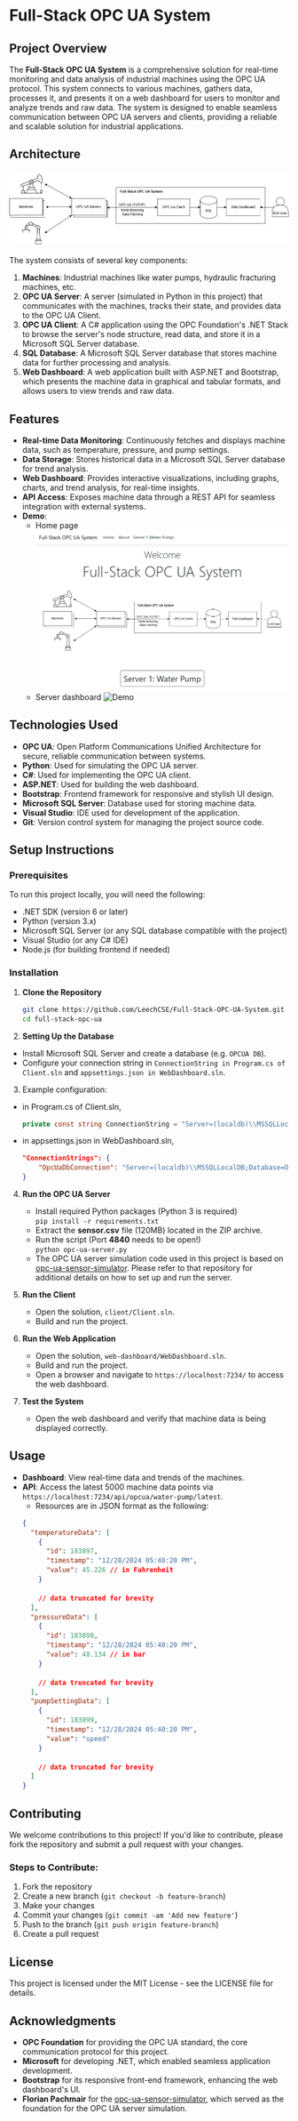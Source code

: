 
# Full-Stack OPC UA System

## Project Overview

The **Full-Stack OPC UA System** is a comprehensive solution for real-time 
monitoring and data analysis of industrial machines using the OPC UA protocol. 
This system connects to various machines, gathers data, processes it, and 
presents it on a web dashboard for users to monitor and analyze trends and raw 
data. The system is designed to enable seamless communication between OPC UA 
servers and clients, providing a reliable and scalable solution for industrial 
applications.

## Architecture

![Overview](./images/overview.png)

The system consists of several key components:

1. **Machines**: Industrial machines like water pumps, hydraulic fracturing 
machines, etc.
2. **OPC UA Server**: A server (simulated in Python in this project) that 
communicates with the machines, tracks their state, and provides data to the OPC
UA Client.
3. **OPC UA Client**: A C# application using the OPC Foundation's .NET Stack to 
browse the server's node structure, read data, and store it in a Microsoft SQL 
Server database.
4. **SQL Database**: A Microsoft SQL Server database that stores machine data 
for further processing and analysis.
5. **Web Dashboard**: A web application built with ASP.NET and Bootstrap, which 
presents the machine data in graphical and tabular formats, and allows users to 
view trends and raw data.

## Features

- **Real-time Data Monitoring**: Continuously fetches and displays machine data, 
such as temperature, pressure, and pump settings.
- **Data Storage**: Stores historical data in a Microsoft SQL Server database 
for trend analysis.
- **Web Dashboard**: Provides interactive visualizations, including graphs, 
charts, and trend analysis, for real-time insights.
- **API Access**: Exposes machine data through a REST API for seamless 
integration with external systems.
- **Demo**:
    - Home page
![HomePage](./images/home.png)
    - Server dashboard
![Demo](./images/demo.gif)

## Technologies Used

- **OPC UA**: Open Platform Communications Unified Architecture for secure, 
reliable communication between systems.
- **Python**: Used for simulating the OPC UA server.
- **C#**: Used for implementing the OPC UA client.
- **ASP.NET**: Used for building the web dashboard.
- **Bootstrap**: Frontend framework for responsive and stylish UI design.
- **Microsoft SQL Server**: Database used for storing machine data.
- **Visual Studio**: IDE used for development of the application.
- **Git**: Version control system for managing the project source code.

## Setup Instructions

### Prerequisites

To run this project locally, you will need the following:

- .NET SDK (version 6 or later)
- Python (version 3.x)
- Microsoft SQL Server (or any SQL database compatible with the project)
- Visual Studio (or any C# IDE)
- Node.js (for building frontend if needed)

### Installation

1. **Clone the Repository**

   ```bash
   git clone https://github.com/LeechCSE/Full-Stack-OPC-UA-System.git
   cd full-stack-opc-ua
   ```
2. **Setting Up the Database**

-   Install Microsoft SQL Server and create a database (e.g. `OPCUA DB`).
-   Configure your connection string in `ConnectionString in Program.cs of Client.sln` 
and `appsettings.json in WebDashboard.sln`.
3.  Example configuration:

- in Program.cs of Client.sln,
    ```csharp
    private const string ConnectionString = "Server=(localdb)\\MSSQLLocalDB;Database=OPCUA DB;Trusted_Connection=True;";
    ```
- in appsettings.json in WebDashboard.sln,
    ```json
    "ConnectionStrings": { 
	    "OpcUaDbConnection": "Server=(localdb)\\MSSQLLocalDB;Database=OPCUA DB;Trusted_Connection=True;"
	}
	```
4.  **Run the OPC UA Server**
    
	- Install required Python packages (Python 3 is required)\
		`pip install -r requirements.txt`
	- Extract the  **sensor.csv**  file (120MB) located in the ZIP archive.
	- Run the script (Port  **4840**  needs to be open!)\
	    `python opc-ua-server.py`  
	- The OPC UA server simulation code used in this project is based on [opc-ua-sensor-simulator](https://github.com/flopach/opc-ua-sensor-simulator).
    Please refer to that repository for additional details on how to set up and 
    run the server.

5. **Run the Client**

	- Open the solution, `client/Client.sln`.
    - Build and run the project.
6.  **Run the Web Application**
    
    -   Open the solution, `web-dashboard/WebDashboard.sln`.
    -   Build and run the project.
    -   Open a browser and navigate to `https://localhost:7234/` to access the 
    web dashboard.
7.  **Test the System**
    
    -   Open the web dashboard and verify that machine data is being displayed correctly.

## Usage

-   **Dashboard**: View real-time data and trends of the machines.
-   **API**: Access the latest 5000 machine data points via `https://localhost:7234/api/opcua/water-pump/latest`.
	- Resources are in JSON format as the following:
	```json
	{
      "temperatureData": [
        {
          "id": 183897,
          "timestamp": "12/28/2024 05:40:20 PM",
          "value": 45.226 // in Fahrenheit 
        }

        // data truncated for brevity
      ],
      "pressureData": [
        {
          "id": 183898,
          "timestamp": "12/28/2024 05:40:20 PM",
          "value": 48.134 // in bar
        }

        // data truncated for brevity
      ],
      "pumpSettingData": [
        {
          "id": 183899,
          "timestamp": "12/28/2024 05:40:20 PM",
          "value": "speed"
        }

        // data truncated for brevity
      ]
    }

	```

## Contributing

We welcome contributions to this project! If you'd like to contribute, please fork the repository and submit a pull request with your changes.

### Steps to Contribute:

1.  Fork the repository
2.  Create a new branch (`git checkout -b feature-branch`)
3.  Make your changes
4.  Commit your changes (`git commit -am 'Add new feature'`)
5.  Push to the branch (`git push origin feature-branch`)
6.  Create a pull request

## License

This project is licensed under the MIT License - see the LICENSE file for details.


## Acknowledgments

- **OPC Foundation** for providing the OPC UA standard, the core communication protocol for this project.  
- **Microsoft** for developing .NET, which enabled seamless application development.  
- **Bootstrap** for its responsive front-end framework, enhancing the web dashboard's UI.  
- **Florian Pachmair** for the [opc-ua-sensor-simulator](https://github.com/flopach/opc-ua-sensor-simulator), which served as the foundation for the OPC UA server simulation.  
